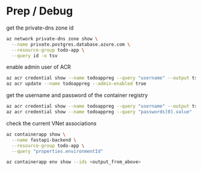 # Prep / Debug

get the private-dns zone id

```bash
az network private-dns zone show \
  --name private.postgres.database.azure.com \
  --resource-group todo-app \
  --query id -o tsv
```

enable admin user of ACR

```bash
az acr credential show --name todoappreg --query "username" --output tsv
az acr update --name todoappreg --admin-enabled true
```

get the username and password of the container registry

```bash
az acr credential show --name todoappreg --query "username" --output tsv
az acr credential show --name todoappreg --query "passwords[0].value" --output tsv
```

check the current VNet associations

```bash
az containerapp show \
  --name fastapi-backend \
  --resource-group todo-app \
  --query "properties.environmentId"

az containerapp env show --ids <output_from_above>
```
